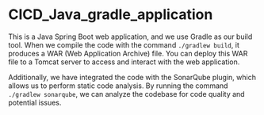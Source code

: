# CICD_Java_gradle_application

This is a Java Spring Boot web application, and we use Gradle as our build tool. When we compile the code with the command `./gradlew build`, it produces a WAR (Web Application Archive) file. You can deploy this WAR file to a Tomcat server to access and interact with the web application.

Additionally, we have integrated the code with the SonarQube plugin, which allows us to perform static code analysis. By running the command `./gradlew sonarqube`, we can analyze the codebase for code quality and potential issues.